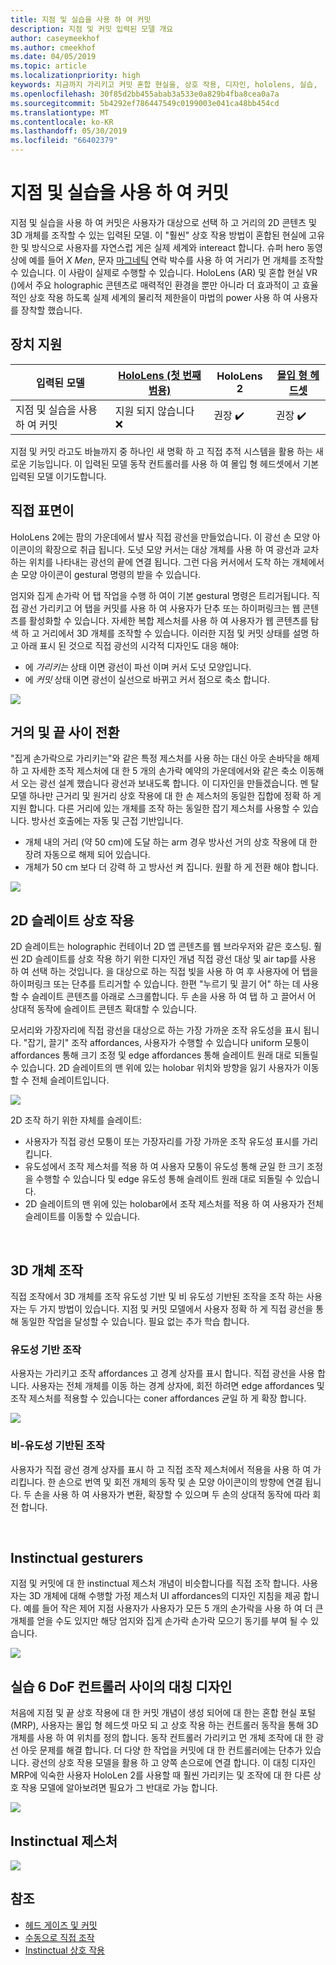 ```yaml
---
title: 지점 및 실습을 사용 하 여 커밋
description: 지점 및 커밋 입력된 모델 개요
author: caseymeekhof
ms.author: cmeekhof
ms.date: 04/05/2019
ms.topic: article
ms.localizationpriority: high
keywords: 지금까지 가리키고 커밋 혼합 현실을, 상호 작용, 디자인, hololens, 실습,
ms.openlocfilehash: 30f85d2bb455abab3a533e0a829b4fba8cea0a7a
ms.sourcegitcommit: 5b4292ef786447549c0199003e041ca48bb454cd
ms.translationtype: MT
ms.contentlocale: ko-KR
ms.lasthandoff: 05/30/2019
ms.locfileid: "66402379"
---
```

# <a name="point-and-commit-with-hands"></a>지점 및 실습을 사용 하 여 커밋
지점 및 실습을 사용 하 여 커밋은 사용자가 대상으로 선택 하 고 거리의 2D 콘텐츠 및 3D 개체를 조작할 수 있는 입력된 모델. 이 "훨씬" 상호 작용 방법이 혼합된 현실에 고유한 및 방식으로 사용자를 자연스럽 게은 실제 세계와 intereact 합니다. 슈퍼 hero 동영상에 예를 들어 *X Men*, 문자 [마그네틱](https://en.wikipedia.org/wiki/Magneto_(comics)) 연락 박수를 사용 하 여 거리가 먼 개체를 조작할 수 있습니다. 이 사람이 실제로 수행할 수 있습니다. HoloLens (AR) 및 혼합 현실 VR ()에서 주요 holographic 콘텐츠로 매력적인 환경을 뿐만 아니라 더 효과적이 고 효율적인 상호 작용 하도록 실제 세계의 물리적 제한을이 마법의 power 사용 하 여 사용자를 장착할 했습니다.

## <a name="device-support"></a>장치 지원

입력된 모델 | [HoloLens (첫 번째 범용)](https://docs.microsoft.com/en-us/windows/mixed-reality/hololens-hardware-details) | HoloLens 2 | [몰입 형 헤드셋](https://docs.microsoft.com/en-us/windows/mixed-reality/immersive-headset-hardware-details) |
| ---------| -----| ----- | ---------|
지점 및 실습을 사용 하 여 커밋 | 지원 되지 않습니다 ❌ | 권장 ✔️ | 권장 ✔️

지점 및 커밋 라고도 바늘까지 중 하나인 새 명확 하 고 직접 추적 시스템을 활용 하는 새로운 기능입니다. 이 입력된 모델 동작 컨트롤러를 사용 하 여 몰입 형 헤드셋에서 기본 입력된 모델 이기도합니다.

## <a name="hand-rays"></a>직접 표면이

HoloLens 2에는 팜의 가운데에서 발사 직접 광선을 만들었습니다. 이 광선 손 모양 아이콘이의 확장으로 취급 됩니다. 도넛 모양 커서는 대상 개체를 사용 하 여 광선과 교차 하는 위치를 나타내는 광선의 끝에 연결 됩니다. 그런 다음 커서에서 도착 하는 개체에서 손 모양 아이콘이 gestural 명령의 받을 수 있습니다.

엄지와 집게 손가락 어 탭 작업을 수행 하 여이 기본 gestural 명령은 트리거됩니다. 직접 광선 가리키고 어 탭을 커밋를 사용 하 여 사용자가 단추 또는 하이퍼링크는 웹 콘텐츠를 활성화할 수 있습니다. 자세한 복합 제스처를 사용 하 여 사용자가 웹 콘텐츠를 탐색 하 고 거리에서 3D 개체를 조작할 수 있습니다. 이러한 지점 및 커밋 상태를 설명 하 고 아래 표시 된 것으로 직접 광선의 시각적 디자인도 대응 해야: 

* 에 *가리키는* 상태 이면 광선이 파선 이며 커서 도넛 모양입니다.
* 에 *커밋* 상태 이면 광선이 실선으로 바뀌고 커서 점으로 축소 합니다.

![](images/Hand-Rays-720px.jpg)

## <a name="transition-between-near-and-far"></a>거의 및 끝 사이 전환

"집게 손가락으로 가리키는"와 같은 특정 제스처를 사용 하는 대신 아웃 손바닥을 해제 하 고 자세한 조작 제스처에 대 한 5 개의 손가락 예약의 가운데에서와 같은 축소 이동해 서 오는 광선 설계 했습니다 광선과 보내도록 합니다. 이 디자인을 만들겠습니다. 멘 탈 모델 하나만 근거리 및 원거리 상호 작용에 대 한 손 제스처의 동일한 집합에 정확 하 게 지원 합니다. 다른 거리에 있는 개체를 조작 하는 동일한 잡기 제스처를 사용할 수 있습니다. 방사선 호출에는 자동 및 근접 기반입니다.

*  개체 내의 거리 (약 50 cm)에 도달 하는 arm 경우 방사선 거의 상호 작용에 대 한 장려 자동으로 해제 되어 있습니다.
*  개체가 50 cm 보다 더 강력 하 고 방사선 켜 집니다. 원활 하 게 전환 해야 합니다.

![](images/Transition-Between-Near-And-Far-720px.jpg)

## <a name="2d-slate-interaction"></a>2D 슬레이트 상호 작용

2D 슬레이트는 holographic 컨테이너 2D 앱 콘텐츠를 웹 브라우저와 같은 호스팅. 훨씬 2D 슬레이트를 상호 작용 하기 위한 디자인 개념 직접 광선 대상 및 air tap를 사용 하 여 선택 하는 것입니다. 을 대상으로 하는 직접 빛을 사용 하 여 후 사용자에 어 탭을 하이퍼링크 또는 단추를 트리거할 수 있습니다. 한편 "누르기 및 끌기 어" 하는 데 사용할 수 슬레이트 콘텐츠를 아래로 스크롤합니다. 두 손을 사용 하 여 탭 하 고 끌어서 어 상대적 동작에 슬레이트 콘텐츠 확대할 수 있습니다.

모서리와 가장자리에 직접 광선을 대상으로 하는 가장 가까운 조작 유도성을 표시 됩니다. "잡기, 끌기" 조작 affordances, 사용자가 수행할 수 있습니다 uniform 모퉁이 affordances 통해 크기 조정 및 edge affordances 통해 슬레이트 원래 대로 되돌릴 수 있습니다. 2D 슬레이트의 맨 위에 있는 holobar 위치와 방향을 잃기 사용자가 이동할 수 전체 슬레이트입니다.

![](images/2D-Slate-Interaction-Far-720px.jpg)

2D 조작 하기 위한 자체를 슬레이트:<br>

* 사용자가 직접 광선 모퉁이 또는 가장자리를 가장 가까운 조작 유도성 표시를 가리킵니다. 
* 유도성에서 조작 제스처를 적용 하 여 사용자 모퉁이 유도성 통해 균일 한 크기 조정을 수행할 수 있습니다 및 edge 유도성 통해 슬레이트 원래 대로 되돌릴 수 있습니다. 
* 2D 슬레이트의 맨 위에 있는 holobar에서 조작 제스처를 적용 하 여 사용자가 전체 슬레이트를 이동할 수 있습니다.<br>

<br>

## <a name="3d-object-manipulation"></a>3D 개체 조작

직접 조작에서 3D 개체를 조작 유도성 기반 및 비 유도성 기반된 조작을 조작 하는 사용자는 두 가지 방법이 있습니다. 지점 및 커밋 모델에서 사용자 정확 하 게 직접 광선을 통해 동일한 작업을 달성할 수 있습니다. 필요 없는 추가 학습 합니다.<br>

### <a name="affordance-based-manipulation"></a>유도성 기반 조작
사용자는 가리키고 조작 affordances 고 경계 상자를 표시 합니다. 직접 광선을 사용 합니다. 사용자는 전체 개체를 이동 하는 경계 상자에, 회전 하려면 edge affordances 및 조작 제스처를 적용할 수 있습니다는 coner affordances 균일 하 게 확장 합니다. <br>

![](images/3D-Object-Manipulation-Far-720px.jpg) <br>


### <a name="non-affordance-based-manipulation"></a>비-유도성 기반된 조작
사용자가 직접 광선 경계 상자를 표시 하 고 직접 조작 제스처에서 적용을 사용 하 여 가리킵니다. 한 손으로 번역 및 회전 개체의 동작 및 손 모양 아이콘이의 방향에 연결 됩니다. 두 손을 사용 하 여 사용자가 변환, 확장할 수 있으며 두 손의 상대적 동작에 따라 회전 합니다.<br>

<br>

## <a name="instinctual-gesturers"></a>Instinctual gesturers
지점 및 커밋에 대 한 instinctual 제스처 개념이 비슷합니다를 직접 조작 합니다. 사용자는 3D 개체에 대해 수행할 가정 제스처 UI affordances의 디자인 지침을 제공 합니다. 예를 들어 작은 제어 지점 사용자가 사용자가 모든 5 개의 손가락을 사용 하 여 더 큰 개체를 얻을 수도 있지만 해당 엄지와 집게 손가락 손가락 모으기 동기를 부여 될 수 있습니다.

![](images/Instinctual-Gestures-Far-720px.jpg)<br>

## <a name="symmetric-design-between-hands-and-6-dof-controller"></a>실습 6 DoF 컨트롤러 사이의 대칭 디자인 
처음에 지점 및 끝 상호 작용에 대 한 커밋 개념이 생성 되어에 대 한는 혼합 현실 포털 (MRP), 사용자는 몰입 형 헤드셋 마모 되 고 상호 작용 하는 컨트롤러 동작을 통해 3D 개체를 사용 하 여 위치를 정의 합니다. 동작 컨트롤러 가리키고 먼 개체 조작에 대 한 광선 아웃 문제를 해결 합니다. 더 다양 한 작업을 커밋에 대 한 컨트롤러에는 단추가 있습니다. 광선의 상호 작용 모델을 활용 하 고 양쪽 손으로에 연결 합니다. 이 대칭 디자인 MRP에 익숙한 사용자 HoloLen 2를 사용할 때 훨씬 가리키는 및 조작에 대 한 다른 상호 작용 모델에 알아보려면 필요가 그 반대로 가능 합니다.    

![](images/Symmetric-Design-For-Rays-720px.jpg)<br>

## <a name="instinctual-gestures"></a>Instinctual 제스처

![](images/Instinctual-Gestures-Far-720px.jpg)

## <a name="see-also"></a>참조
* [헤드 게이즈 및 커밋](gaze-and-commit.md)
* [수동으로 직접 조작](direct-manipulation.md)
* [Instinctual 상호 작용](interaction-fundamentals.md)

